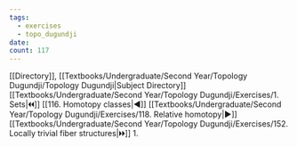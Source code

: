 ```yaml
---
tags:
  - exercises
  - topo_dugundji
date: 
count: 117
---
```

[[Directory]], [[Textbooks/Undergraduate/Second Year/Topology Dugundji/Topology Dugundji|Subject Directory]]
[[Textbooks/Undergraduate/Second Year/Topology Dugundji/Exercises/1. Sets|🞀🞀]] [[116. Homotopy classes|◀]] [[Textbooks/Undergraduate/Second Year/Topology Dugundji/Exercises/118. Relative homotopy|▶]] [[Textbooks/Undergraduate/Second Year/Topology Dugundji/Exercises/152. Locally trivial fiber structures|🞂🞂]]
1. 
